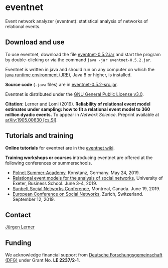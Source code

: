 # eventnet
Event network analyzer (eventnet): statistical analysis of networks of relational events.

## Download and use
To use eventnet, download the file [eventnet-0.5.2.jar](https://github.com/juergenlerner/eventnet/raw/master/jars/eventnet-0.5.2.jar) and start the program by double-clicking or via the command `java -jar eventnet-0.5.2.jar`.

Eventnet is written in java and should run on any computer on which the <a href="http://www.oracle.com/technetwork/java/javase/downloads/index.html">java runtime environment (JRE)</a>, Java 8 or higher, is installed.

**Source code** (```.java``` files) are in [eventnet-0.5.2-src.jar](https://github.com/juergenlerner/eventnet/raw/master/jars/eventnet-0.5.2-src.jar).

Eventnet is distributed under the [GNU General Public License v3.0](https://github.com/juergenlerner/eventnet/blob/master/LICENSE).

**Citation:** Lerner and Lomi (2019). **Reliability of relational event model estimates under sampling: how to fit a relational event model to 360 million dyadic events.** To appear in _Network Science_. Preprint available at [arXiv:1905.00630 [cs.SI]](https://arxiv.org/abs/1905.00630).

## Tutorials and training 
**Online tutorials** for eventnet are in the [eventnet wiki](https://github.com/juergenlerner/eventnet/wiki).

**Training workshops or courses** introducing eventnet are offered at the following conferences or summerschools.
* [Polnet Summer-Academy](https://www.polver.uni-konstanz.de/materiellestaatstheorie/polnet/programm/sommerakademie-2019/), Konstanz, Germany. May 24, 2019.
* [Relational event models for the analysis of social networks,](http://business-school.exeter.ac.uk/research/centres/rmc/events/relationaleventmodels/) University of Exeter, Business School. June 3-4, 2019.
* [Sunbelt Social Networks Conference](http://sunbelt2019.ca), Montreal, Canada. June 19, 2019.
* [European Conference on Social Networks](https://www.eusn2019.ethz.ch/), Zurich, Switzerland. September 12, 2019.

## Contact
[J&uuml;rgen Lerner](https://github.com/juergenlerner)

## Funding
We acknowledge financial support from [Deutsche Forschungsgemeinschaft (DFG)](http://www.dfg.de/en/) under Grant No. **LE 2237/2-1**.
